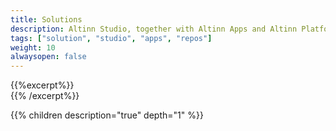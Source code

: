 ```yaml
---
title: Solutions
description: Altinn Studio, together with Altinn Apps and Altinn Platform is the solutions that makes a complete application development and hosting platform.
tags: ["solution", "studio", "apps", "repos"]
weight: 10
alwaysopen: false
---
```


{{%excerpt%}}
<object data="/solutions/solutions.svg" type="image/svg+xml" style="width: 100% max-width: 1200px;"></object>   
{{% /excerpt%}}

{{% children description="true" depth="1" %}}
